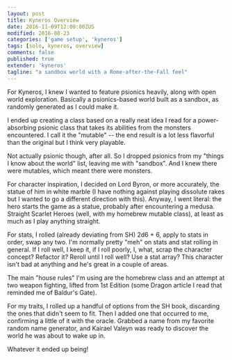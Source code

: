```yaml
---
layout: post
title: Kyneros Overview
date: 2016-11-09T12:00:00ZUS
modified: 2016-08-23
categories: ['game setup', 'kyneros']
tags: [solo, kyneros, overview]
comments: false
published: true
extender: 'kyneros'
tagline: "a sandbox world with a Rome-after-the-Fall feel"
---
```


For Kyneros, I knew I wanted to feature psionics heavily, along with open world exploration.  Basically a psionics-based world built as a sandbox, as randomly generated as I could make it.

<!--more-->

I ended up creating a class based on a really neat idea I read for a power-absorbing psionic class that takes its abilities from the monsters encountered. I call it the "mutable" -- the end result is a lot less flavorful than the original but I think very playable.

Not actually psionic though, after all. So I dropped psionics from my "things I know about the world" list, leaving me with "sandbox". And I knew there were mutables, which meant there were monsters.

For character inspiration, I decided on Lord Byron, or more accurately, the statue of him in white marble (I have nothing against playing dissolute rakes but I wanted to go a different direction with this). Anyway, I went literal: the hero starts the game as a statue, probably after encountering a medusa. Straight Scarlet Heroes (well, with my homebrew mutable class), at least as much as I play anything straight.

For stats, I rolled (already deviating from SH) 2d6 + 6, apply to stats in order, swap any two. I'm normally pretty "meh" on stats and stat rolling in general. If I roll well, I keep it, if I roll poorly, I, what, scrap the character concept? Refactor it? Reroll until I roll well? Use a stat array? This character isn't bad at anything and he's great in a couple of areas.

The main "house rules" I'm using are the homebrew class and an attempt at two weapon fighting, lifted from 1st Edition (some Dragon article I read that reminded me of Baldur's Gate).

For my traits, I rolled up a handful of options from the SH book, discarding the ones that didn't seem to fit. Then I added one that occurred to me, confirming a little of it with the oracle. Grabbed a name from my favorite random name generator, and Kairael Valeyn was ready to discover the world he was about to wake up in.

Whatever it ended up being!
